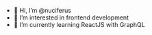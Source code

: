 - 👋 Hi, I’m @nuciferus
- 👀 I’m interested in frontend development
- 🌱 I’m currently learning ReactJS with GraphQL

<!---
nuciferus/nuciferus is a ✨ special ✨ repository because its `README.md` (this file) appears on your GitHub profile.
You can click the Preview link to take a look at your changes.
--->
